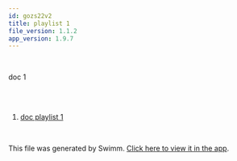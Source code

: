```yaml
---
id: gozs22v2
title: playlist 1
file_version: 1.1.2
app_version: 1.9.7
---
```


<!-- Intro - Do not remove this comment -->
<br/>

doc 1

<br/>

<br/>

<!-- Steps - Do not remove this comment -->
1. [doc playlist 1](doc-playlist-1.2n3pere9.sw.md)


<br/>

This file was generated by Swimm. [Click here to view it in the app](http://localhost:5000/repos/Z2l0aHViJTNBJTNBTm9hUmVwbyUzQSUzQU5vYW96ZXI=/playlists/gozs22v2).

